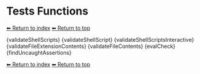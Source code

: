 # Tests Functions

[⬅ Return to index](index.md)
[⬅ Return to top](../index.md)

{validateShellScripts}
{validateShellScript}
{validateShellScriptsInteractive}
{validateFileExtensionContents}
{validateFileContents}
{evalCheck}
{findUncaughtAssertions}

[⬅ Return to index](index.md)
[⬅ Return to top](../index.md)
